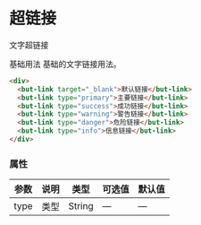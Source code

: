 # 超链接
文字超链接

基础用法
基础的文字链接用法。
```html
<div>
  <but-link target="_blank">默认链接</but-link>
  <but-link type="primary">主要链接</but-link>
  <but-link type="success">成功链接</but-link>
  <but-link type="warning">警告链接</but-link>
  <but-link type="danger">危险链接</but-link>
  <but-link type="info">信息链接</but-link>
</div>
```



### 属性
| 参数      | 说明    | 类型      | 可选值       | 默认值   |
|---------- |-------- |---------- |-------------  |-------- |
| type | 类型 | String| — | — |